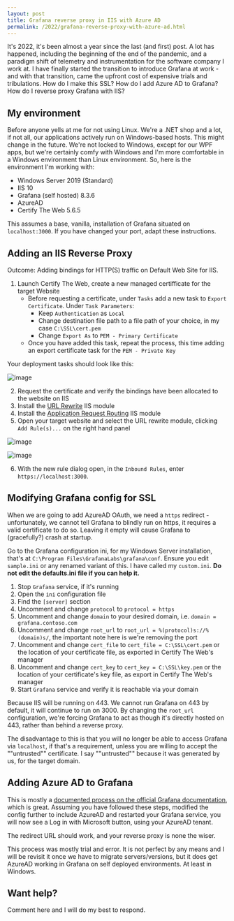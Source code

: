 ```yaml
---
layout: post
title: Grafana reverse proxy in IIS with Azure AD
permalink: /2022/grafana-reverse-proxy-with-azure-ad.html
---
```


It's 2022, it's been almost a year since the last (and first) post. A lot has happened, including the beginning of the end of the pandemic, and a paradigm shift of telemetry and instrumentation for the software company I work at. I have finally started the transition to introduce Grafana at work - and with that transition, came the upfront cost of expensive trials and tribulations. How do I make this SSL? How do I add Azure AD to Grafana? How do I reverse proxy Grafana with IIS?

## My environment

Before anyone yells at me for not using Linux. We're a .NET shop and a lot, if not all, our applications actively run on Windows-based hosts. This might change in the future. We're not locked to Windows, except for our WPF apps, but we're certainly comfy with Windows and I'm more comfortable in a Windows environment than Linux environment. So, here is the environment I'm working with:

- Windows Server 2019 (Standard)
- IIS 10
- Grafana (self hosted) 8.3.6
- AzureAD
- Certify The Web 5.6.5

This assumes a base, vanilla, installation of Grafana situated on `localhost:3000`. If you have changed your port, adapt these instructions.

## Adding an IIS Reverse Proxy

Outcome: Adding bindings for HTTP(S) traffic on Default Web Site for IIS.

1. Launch Certify The Web, create a new managed certifficate for the target Website
    - Before requesting a certificate, under `Tasks` add a new task to `Export Certificate`. Under `Task Parameters`:
        - Keep `Authentication` as `Local`
        - Change destination file path to a file path of your choice, in my case `C:\SSL\cert.pem`
        - Change `Export As` to `PEM - Primary Certificate`
    - Once you have added this task, repeat the process, this time adding an export certificate task for the `PEM - Private Key`

Your deployment tasks should look like this:

![image](https://user-images.githubusercontent.com/1341180/154351739-919db611-a68e-4b68-996f-fb5491961b9c.png)

2. Request the certificate and verify the bindings have been allocated to the website on IIS
3. Install the [URL Rewrite](https://www.iis.net/downloads/microsoft/url-rewrite) IIS module
4. Install the [Application Request Routing](https://www.iis.net/downloads/microsoft/application-request-routing) IIS module
5. Open your target website and select the URL rewrite module, clicking `Add Rule(s)...` on the right hand panel

![image](https://user-images.githubusercontent.com/1341180/154352228-42d773e1-1771-4b01-847a-7399f27af7b6.png)

![image](https://user-images.githubusercontent.com/1341180/154352248-553cf789-cdde-4f00-8298-960d6e5fc440.png)

6. With the new rule dialog open, in the `Inbound Rules`, enter `https://localhost:3000`.

## Modifying Grafana config for SSL

When we are going to add AzureAD OAuth, we need a `https` redirect - unfortunately, we cannot tell Grafana to blindly run on https, it requires a valid certificate to do so. Leaving it empty will cause Grafana to (gracefully?) crash at startup.

Go to the Grafana configuration ini, for my Windows Server installation, that's at `C:\Program Files\GrafanaLabs\grafana\conf`. Ensure you edit `sample.ini` or any renamed variant of this. I have called my `custom.ini`. **Do not edit the defaults.ini file if you can help it.**

1. Stop `Grafana` service, if it's running
2. Open the `ini` configuration file
3. Find the `[server]` section
4. Uncomment and change `protocol` to `protocol = https`
5. Uncomment and change `domain` to your desired domain, i.e. `domain = grafana.contoso.com`
6. Uncomment and change `root_url` to `root_url = %(protocol)s://%(domain)s/`, the important note here is we're removing the port
7. Uncomment and change `cert_file` to `cert_file = C:\SSL\cert.pem` or the location of your certificate file, as exported in Certify The Web's manager
8. Uncomment and change `cert_key` to `cert_key = C:\SSL\key.pem` or the location of your certificate's key file, as export in Certify The Web's manager
9. Start `Grafana` service and verify it is reachable via your domain

Because IIS will be running on 443. We cannot run Grafana on 443 by default, it will continue to run on 3000. By changing the `root_url` configuration, we're forcing Grafana to act as though it's directly hosted on 443, rather than behind a reverse proxy.

The disadvantage to this is that you will no longer be able to access Grafana via `localhost`, if that's a requirement, unless you are willing to accept the ""untrusted"" certificate. I say ""untrusted"" because it was generated by us, for the target domain.

## Adding Azure AD to Grafana

This is mostly a [documented process on the official Grafana documentation](https://grafana.com/docs/grafana/latest/auth/azuread/), which is great. Assuming you have followed these steps, modified the config further to include AzureAD and restarted your Grafana service, you will now see a Log in with Microsoft button, using your AzureAD tenant.

The redirect URL should work, and your reverse proxy is none the wiser.

This process was mostly trial and error. It is not perfect by any means and I will be revisit it once we have to migrate servers/versions, but it does get AzureAD working in Grafana on self deployed environments. At least in Windows.

## Want help?

Comment here and I will do my best to respond.
